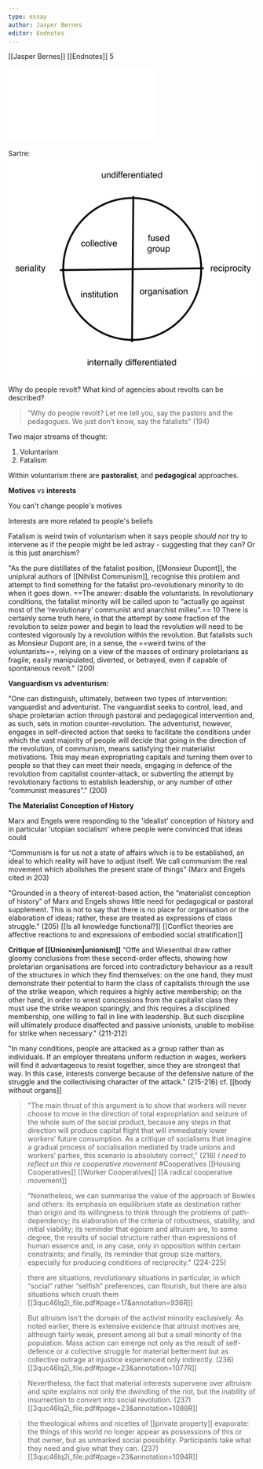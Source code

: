 ```yaml
---
type: essay
author: Jasper Bernes
editor: Endnotes
---
```

[[Jasper Bernes]]
[[Endnotes]] 5

![](../public/94eb7d639d5fea46319c9d544f2ff1ec.pdf)


Sartre:
![](../public/f9aca54698f0fa96e668e0b4a3fbaa25.png)

Why do people revolt? What kind of agencies about revolts can be described?

>"Why do people revolt? Let me tell you, say the pastors and the pedagogues. We just don’t know, say the fatalists" (194)

Two major streams of thought:
1. Voluntarism
2. Fatalism

Within voluntarism there are **pastoralist**, and **pedagogical** approaches.

**Motives** vs **interests**

You can't change people's motives

Interests are more related to people's beliefs

Fatalism is weird twin of voluntarism when it says people *should not* try to intervene as if the people might be led astray - suggesting that they can? Or is this just anarchism?

"As the pure distillates of the fatalist position, [[Monsieur Dupont]], the uniplural authors of [[Nihilist Communism]], recognise this problem and attempt to find something for the fatalist pro-revolutionary minority to do when it goes down. ==The answer: disable the voluntarists. In revolutionary conditions, the fatalist minority will be called upon to “actually go against most of the ‘revolutionary’ communist and anarchist milieu”.== 10 There is certainly some truth here, in that the attempt by some fraction of the revolution to seize power and begin to lead the revolution will need to be contested vigorously by a revolution within the revolution. But fatalists such as Monsieur Dupont are, in a sense, the ==weird twins of the voluntarists==, relying on a view of the masses of ordinary proletarians as fragile, easily manipulated, diverted, or betrayed, even if capable of spontaneous revolt." (200)


**Vanguardism vs adventurism:**

"One can distinguish, ultimately, between two types of intervention: vanguardist and adventurist. The vanguardist seeks to control, lead, and shape proletarian action through pastoral and pedagogical intervention and, as such, sets in motion counter-revolution. The adventurist, however, engages in self-directed action that seeks to facilitate the conditions under which the vast majority of people will decide that going in the direction of the revolution, of communism, means satisfying their materialist motivations. This may mean expropriating capitals and turning them over to people so that they can meet their needs, engaging in defence of the revolution from capitalist counter-attack, or subverting the attempt by revolutionary factions to establish leadership, or any number of other “communist measures”." (200)

**The Materialist Conception of History**

Marx and Engels were responding to the 'idealist' conception of history and in particular 'utopian socialism' where people were convinced that ideas could 

“Communism is for us not a state of affairs which is to be established, an ideal to which reality will have to adjust itself. We call communism the real movement which abolishes the present state of things” (Marx and Engels cited in 203)

"Grounded in a theory of interest-based action, the “materialist conception of history” of Marx and Engels shows little need for pedagogical or pastoral supplement. This is not to say that there is no place for organisation or the elaboration of ideas; rather, these are treated as expressions of class struggle." (205) [[Is all knowledge functional?]] [[Conflict theories are affective reactions to and expressions of embodied social stratification]]


**Critique of [[Unionism|unionism]]**
"Offe and Wiesenthal draw rather gloomy conclusions from these second-order effects, showing how proletarian organisations are forced into contradictory behaviour as a result of the structures in which they find themselves: on the one hand, they must demonstrate their potential to harm the class of capitalists through the use of the strike weapon, which requires a highly active membership; on the other hand, in order to wrest concessions from the capitalist class they must use the strike weapon sparingly, and this requires a disciplined membership, one willing to fall in line with leadership. But such discipline will ultimately produce disaffected and passive unionists, unable to mobilise for strike when necessary." (211-212)


"In many conditions, people are attacked as a group rather than as individuals. If an employer threatens uniform reduction in wages, workers will find it advantageous to resist together, since they are strongest that way. In this case, interests converge because of the defensive nature of the struggle and the collectivising character of the attack." (215-216) cf. [[body without organs]]


>"The main thrust of this argument is to show that workers will never choose to move in the direction of total expropriation and seizure of the whole sum of the social product, because any steps in that direction will produce capital flight that will immediately lower workers’ future consumption. As a critique of socialisms that imagine a gradual process of socialisation mediated by trade unions and workers’ parties, this scenario is absolutely correct," (218) 
	*I need to reflect on this re cooperative movement* #Cooperatives [[Housing Cooperatives]] [[Worker Cooperatives]] [[A radical cooperative movement]]


>"Nonetheless, we can summarise the value of the approach of Bowles and others: its emphasis on equilibrium state as destination rather than origin and its willingness to think through the problems of path-dependency; its elaboration of the criteria of robustness, stability, and initial viability; its reminder that egoism and altruism are, to some degree, the results of social structure rather than expressions of human essence and, in any case, only in opposition within certain constraints; and finally, its reminder that group size matters, especially for producing conditions of reciprocity." (224-225)

> there are situations, revolutionary situations in particular, in which “social” rather “selfish” preferences, can flourish, but there are also situations which crush them [[3quc46lq2i_file.pdf#page=17&annotation=936R]]

> But altruism isn’t the domain of the activist minority exclusively. As noted earlier, there is extensive evidence that altruist motives are, although fairly weak, present among all but a small minority of the population. Mass action can emerge not only as the result of self- defence or a collective struggle for material betterment but as collective outrage at injustice experienced only indirectly. (236)[[3quc46lq2i_file.pdf#page=23&annotation=1077R]] 

> Nevertheless, the fact that material interests supervene over altruism and spite explains not only the dwindling of the riot, but the inability of insurrection to convert into social revolution. (237)[[3quc46lq2i_file.pdf#page=23&annotation=1088R]]

> the theological whims and niceties of [[private property]] evaporate: the things of this world no longer appear as possessions of this or that owner, but as unmarked social possibility. Participants take what they need and give what they can. (237)[[3quc46lq2i_file.pdf#page=23&annotation=1094R]]

